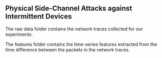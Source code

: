 ## Physical Side-Channel Attacks against Intermittent Devices

The raw data folder contains the network traces collected for our experiments.

The features folder contains the time-series features extracted from the time difference between the packets in the network traces.





